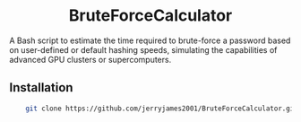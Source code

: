 <div align="center">

# BruteForceCalculator
</div>
A Bash script to estimate the time required to brute-force a password based on user-defined or default hashing speeds, simulating the capabilities of advanced GPU clusters or supercomputers.

## Installation
```bash
    git clone https://github.com/jerryjames2001/BruteForceCalculator.git
```

